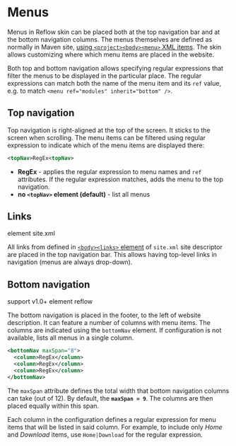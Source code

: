 # Menus

Menus in Reflow skin can be placed both at the top navigation bar and at the bottom navigation
columns. The menus themselves are defined as normally in Maven site, 
[using `<project><body><menu>` XML items][mvn-site-menus]. The skin allows customizing where which
menu items are placed in the website.

Both top and bottom navigation allows specifying regular expressions that filter the menus
to be displayed in the particular place. The regular expressions can match both the name of the
menu item and its `ref` value, e.g. to match `<menu ref="modules" inherit="bottom" />`.

[mvn-site-menus]: http://maven.apache.org/plugins/maven-site-plugin/examples/sitedescriptor.html#Including_Generated_Content

## Top navigation

Top navigation is right-aligned at the top of the screen. It sticks to the screen when scrolling.
The menu items can be filtered using regular expression to indicate which of the menu items
are displayed there:

```xml
<topNav>RegEx<topNav>
```

- **RegEx** - applies the regular expression to menu names and `ref` attributes. If the regular
    expression matches, adds the menu to the top navigation.
- **no `<topNav>` element (default)** - list all menus

## Links

element <span class="badge badge-primary">site.xml</span>

All links from defined in [`<body><links>` element][mvn-site-links] of `site.xml` site descriptor
are placed in the top navigation bar. This allows having top-level links in navigation (menus are
always drop-down).

[mvn-site-links]: http://maven.apache.org/plugins/maven-site-plugin/examples/sitedescriptor.html#Links

## Bottom navigation

support <span class="badge badge-dark">v1.0+</span> element <span class="badge badge-secondary">reflow</span>

The bottom navigation is placed in the footer, to the left of website description. It can feature
a number of columns with menu items. The columns are indicated using the `bottomNav` element.
If configuration is not available, lists all menus in a single column.

```xml
<bottomNav maxSpan="8">
  <column>RegEx</column>
  <column>RegEx</column>
  <column>RegEx</column>
</bottomNav>
```

The `maxSpan` attribute defines the total width that bottom navigation columns can take
(out of 12). By default, the **`maxSpan = 9`**. The columns are then placed equally within
this span.

Each column in the configuration defines a regular expression for menu items that will be listed
in said column. For example, to include only _Home_ and _Download_ items, use `Home|Download`
for the regular expression.
